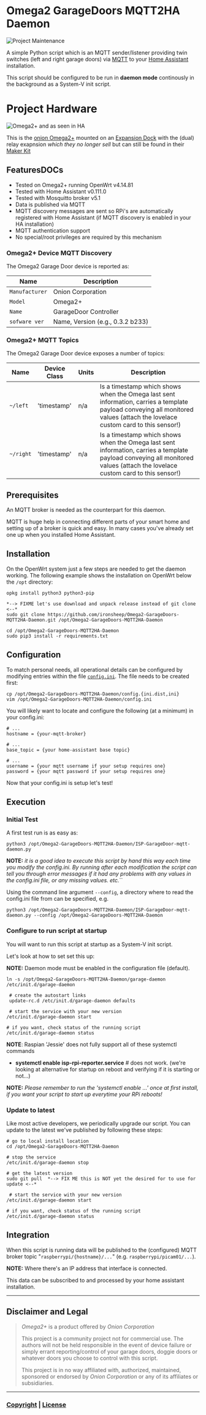 # Omega2 GarageDoors MQTT2HA Daemon

![Project Maintenance][maintenance-shield]


A simple Python script which is an MQTT sender/listener providing twin switches (left and right garage doors)  via [MQTT](https://projects.eclipse.org/projects/iot.mosquitto) to your [Home Assistant](https://www.home-assistant.io/) installation. 

This script should be configured to be run in **daemon mode** continously in the background as a System-V init script.

# Project Hardware

![Omega2+ and as seen in HA](./DOCs/images/HardwareDiscovery.png)

This is the [onion Omega2+](https://onion.io/store/omega2p) mounted on an [Expansion Dock](https://onion.io/store/expansion-dock/) with the (dual) relay exapnsion *which they no longer sell* but can still be found in their [Maker Kit](https://docs.onion.io/omega2-maker-kit/)


## FeaturesDOCs

* Tested on Omega2+ running OpenWrt v4.14.81
* Tested with Home Assistant v0.111.0
* Tested with Mosquitto broker v5.1
* Data is published via MQTT
* MQTT discovery messages are sent so RPi's are automatically registered with Home Assistant (if MQTT discovery is enabled in your HA installation)
* MQTT authentication support
* No special/root privileges are required by this mechanism

### Omega2+ Device MQTT Discovery

The Omega2 Garage Door device is reported as:

| Name            | Description |
|-----------------|-------------|
| `Manufacturer`   | Onion Corporation |
| `Model`         | Omega2+  |
| `Name`      | GarageDoor Controller |
| `sofware ver`  | Name, Version (e.g., 0.3.2 b233) |

### Omega2+ MQTT Topics

The Omega2 Garage Door device exposes a number of topics:

| Name            | Device Class | Units | Description
|-----------------|-------------|-------------|-------------|
| `~/left`   | 'timestamp' | n/a | Is a timestamp which shows when the Omega last sent information, carries a template payload conveying all monitored values (attach the lovelace custom card to this sensor!)
| `~/right`   | 'timestamp' | n/a | Is a timestamp which shows when the Omega last sent information, carries a template payload conveying all monitored values (attach the lovelace custom card to this sensor!)


## Prerequisites

An MQTT broker is needed as the counterpart for this daemon.

MQTT is huge help in connecting different parts of your smart home and setting up of a broker is quick and easy. In many cases you've already set one up when you installed Home Assistant.

## Installation

On the OpenWrt system just a few steps are needed to get the daemon working.
The following example shows the installation on OpenWrt below the `/opt` directory:

```shell
opkg install python3 python3-pip

*--> FIXME let's use download and unpack release instead of git clone <--*
sudo git clone https://github.com/ironsheep/Omega2-GarageDoors-MQTT2HA-Daemon.git /opt/Omega2-GarageDoors-MQTT2HA-Daemon

cd /opt/Omega2-GarageDoors-MQTT2HA-Daemon
sudo pip3 install -r requirements.txt
```
## Configuration

To match personal needs, all operational details can be configured by modifying entries within the file [`config.ini`](config.ini.dist).
The file needs to be created first:

```shell
cp /opt/Omega2-GarageDoors-MQTT2HA-Daemon/config.{ini.dist,ini}
vim /opt/Omega2-GarageDoors-MQTT2HA-Daemon/config.ini
```

You will likely want to locate and configure the following (at a minimum) in your config.ini:

```shell
# ...
hostname = {your-mqtt-broker}

# ...
base_topic = {your home-assistant base topic}

# ...
username = {your mqtt username if your setup requires one}
password = {your mqtt password if your setup requires one}

```

Now that your config.ini is setup let's test!

## Execution

### Initial Test

A first test run is as easy as:

```shell
python3 /opt/Omega2-GarageDoors-MQTT2HA-Daemon/ISP-GarageDoor-mqtt-daemon.py
```

**NOTE:** *it is a good idea to execute this script by hand this way each time you modify the config.ini.  By running after each modification the script can tell you through error messages if it had any problems with any values in the config.ini file, or any missing values. etc.*``

Using the command line argument `--config`, a directory where to read the config.ini file from can be specified, e.g.

```shell
python3 /opt/Omega2-GarageDoors-MQTT2HA-Daemon/ISP-GarageDoor-mqtt-daemon.py --config /opt/Omega2-GarageDoors-MQTT2HA-Daemon
```

### Configure to run script at startup

You will want to run this script at startup as a System-V init script.

Let's look at how to set set this up: 

**NOTE:** Daemon mode must be enabled in the configuration file (default).


   ```shell
   ln -s /opt/Omega2-GarageDoors-MQTT2HA-Daemon/garage-daemon /etc/init.d/garage-daemon

	# create the autostart links
	update-rc.d /etc/init.d/garage-daemon defaults
	
	# start the service with your new version
   /etc/init.d/garage-daemon start
   
   # if you want, check status of the running script
   /etc/init.d/garage-daemon status
   ```
   
**NOTE**: Raspian 'Jessie' does not fully support all of these systemctl commands

- **systemctl enable isp-rpi-reporter.service** # does not work. (we're looking at alternative for startup on reboot and verifying if it is starting or not...)
   
**NOTE:** *Please remember to run the 'systemctl enable ...' once at first install, if you want your script to start up everytime your RPi reboots!*

   
### Update to latest

Like most active developers, we periodically upgrade our script. You can update to the latest we've published by following these steps:

   ```shell
   # go to local install location
   cd /opt/Omega2-GarageDoors-MQTT2HA-Daemon
      
   # stop the service
   /etc/init.d/garage-daemon stop
   
   # get the latest version
   sudo git pull  *--> FIX ME this is NOT yet the desired for to use for update <--*

	# start the service with your new version
   /etc/init.d/garage-daemon start
   
   # if you want, check status of the running script
   /etc/init.d/garage-daemon status

   ```

   
   
## Integration

When this script is running data will be published to the (configured) MQTT broker topic "`raspberrypi/{hostname}/...`" (e.g. `raspberrypi/picam01/...`).


**NOTE:** Where there's an IP address that interface is connected.

This data can be subscribed to and processed by your home assistant installation. 

----


## Disclaimer and Legal

> *Omega2+* is a product offered by *Onion Corporation*
>
> This project is a community project not for commercial use.
> The authors will not be held responsible in the event of device failure or simply errant reporting/control of your garage doors, doggie doors or whatever doors you choose to control with this script.
>
> This project is in no way affiliated with, authorized, maintained, sponsored or endorsed by *Onion Corporation* or any of its affiliates or subsidiaries.

----


### [Copyright](copyright) | [License](LICENSE)

[commits-shield]: https://img.shields.io/github/commit-activity/y/ironsheep/Omega2-GarageDoors-MQTT2HA-Daemon.svg?style=for-the-badge
[commits]: https://github.com/ironsheep/Omega2-GarageDoors-MQTT2HA-Daemon/commits/master

[license-shield]: https://img.shields.io/github/license/ironsheep/Omega2-GarageDoors-MQTT2HA-Daemon.svg?style=for-the-badge

[maintenance-shield]: https://img.shields.io/badge/maintainer-S%20M%20Moraco%20%40ironsheepbiz-blue.svg?style=for-the-badge

[releases-shield]: https://img.shields.io/github/release/ironsheep/Omega2-GarageDoors-MQTT2HA-Daemon.svg?style=for-the-badge
[releases]: https://github.com/ironsheep/Omega2-GarageDoors-MQTT2HA-Daemon/releases

